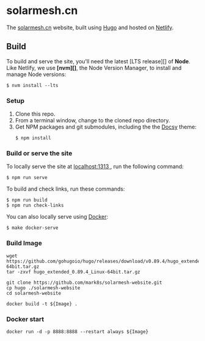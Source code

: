 # solarmesh.cn

The [solarmesh.cn](https://solarmesh.cn) website, built using [Hugo](https://gohugo.io) and hosted on [Netlify](https://www.netlify.com/).

## Build

To build and serve the site, you'll need the latest [LTS release][] of **Node**.
Like Netlify, we use **[nvm][]**, the Node Version Manager, to install and
manage Node versions:

```console
$ nvm install --lts
```

### Setup

 1. Clone this repo.
 2. From a terminal window, change to the cloned repo directory.
 3. Get NPM packages and git submodules, including the the [Docsy](https://www.docsy.dev/) theme:
    ```console
    $ npm install
    ```

### Build or serve the site

To locally serve the site at [localhost:1313 ](http://localhost:1313), run the following command:

```console
$ npm run serve
```

To build and check links, run these commands:

```console
$ npm run build
$ npm run check-links
```

You can also locally serve using [Docker](https://docker.com):

```console
$ make docker-serve
```

### Build Image

```shell
wget https://github.com/gohugoio/hugo/releases/download/v0.89.4/hugo_extended_0.89.4_Linux-64bit.tar.gz
tar -zxvf hugo_extended_0.89.4_Linux-64bit.tar.gz

git clone https://github.com/mark8s/solarmesh-website.git
cp hugo ./solarmesh-website
cd solarmesh-website

docker build -t ${Image} .
```

### Docker start

```shell
docker run -d -p 8888:8888 --restart always ${Image}
```

